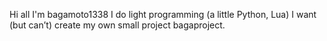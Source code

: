 Hi all
I'm bagamoto1338
I do light programming (a little Python, Lua)
I want (but can’t) create my own small project bagaproject.

<!---
I don't need help
--->
